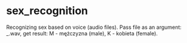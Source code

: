 # sex_recognition
Recognizing sex based on voice (audio files). Pass file as an argument: _.wav, get result: M - mężczyzna (male), K - kobieta (female).

